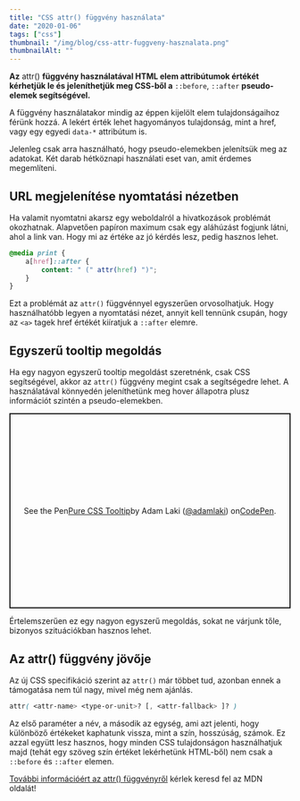 ```yaml
---
title: "CSS attr() függvény használata"
date: "2020-01-06"
tags: ["css"]
thumbnail: "/img/blog/css-attr-fuggveny-hasznalata.png"
thumbnailAlt: ""
---
```


**Az** attr() **függvény használatával HTML elem attribútumok értékét kérhetjük le és jeleníthetjük meg CSS-ből a** `::before`, `::after` **pseudo-elemek segítségével.**

A függvény használatakor mindig az éppen kijelölt elem tulajdonságaihoz férünk hozzá. A lekért érték lehet hagyományos tulajdonság, mint a href, vagy egy egyedi `data-*` attribútum is.

Jelenleg csak arra használható, hogy pseudo-elemekben jelenítsük meg az adatokat. Két darab hétköznapi használati eset van, amit érdemes megemlíteni.

## URL megjelenítése nyomtatási nézetben

Ha valamit nyomtatni akarsz egy weboldalról a hivatkozások problémát okozhatnak. Alapvetően papíron maximum csak egy aláhúzást fogjunk látni, ahol a link van. Hogy mi az értéke az jó kérdés lesz, pedig hasznos lehet.

```css
@media print {
    a[href]::after {
        content: " (" attr(href) ")";
    }
}
```

Ezt a problémát az `attr()` függvénnyel egyszerűen orvosolhatjuk. Hogy használhatóbb legyen a nyomtatási nézet, annyit kell tennünk csupán, hogy az `<a>` tagek href értékét kiíratjuk a `::after` elemre.

## Egyszerű tooltip megoldás

Ha egy nagyon egyszerű tooltip megoldást szeretnénk, csak CSS segítségével, akkor az `attr()` függvény megint csak a segítségedre lehet. A használatával könnyedén jeleníthetünk meg hover állapotra plusz információt szintén a pseudo-elemekben.

<p class="codepen" style="height: 349px; box-sizing: border-box; display: flex; align-items: center; justify-content: center; border: 2px solid; margin: 1em 0; padding: 1em;" data-height="349" data-theme-id="28007" data-default-tab="result" data-user="adamlaki" data-slug-hash="aboLXZQ" data-preview="true" data-pen-title="Pure CSS Tooltip">See the Pen <a href="https://codepen.io/adamlaki/pen/aboLXZQ/">Pure CSS Tooltip</a> by Adam Laki (<a href="https://codepen.io/adamlaki">@adamlaki</a>) on <a href="https://codepen.io">CodePen</a>.</p>
<script async src="https://static.codepen.io/assets/embed/ei.js"></script>

Értelemszerűen ez egy nagyon egyszerű megoldás, sokat ne várjunk tőle, bizonyos szituációkban hasznos lehet.

## Az attr() függvény jövője

Az új CSS specifikáció szerint az `attr()` már többet tud, azonban ennek a támogatása nem túl nagy, mivel még nem ajánlás.

```css
attr( <attr-name> <type-or-unit>? [, <attr-fallback> ]? )
```

Az első paraméter a név, a második az egység, ami azt jelenti, hogy különböző értékeket kaphatunk vissza, mint a szín, hosszúság, számok. Ez azzal együtt lesz hasznos, hogy minden CSS tulajdonságon használhatjuk majd (tehát egy szöveg szín értéket lekérhetünk HTML-ből) nem csak a `::before` és `::after` elemen.

[További információért az attr() függvényről](https://developer.mozilla.org/en-US/docs/Web/CSS/attr#Syntax) kérlek keresd fel az MDN oldalát!
